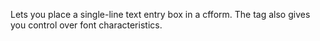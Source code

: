 Lets you place a single-line text entry box in a cfform. The tag also gives you control over
  font characteristics.